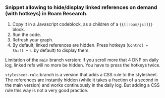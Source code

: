 ### Snippet allowing to hide/display linked references on demand (with hotkeys) in Roam Research.

1. Copy it in a Javascript codeblock, as a children of a `{{[[roam/js]]}}` block.
2. Run the code.
3. Refresh your graph.
4. By default, linked references are hidden. Press hotkeys (`Control + Shift + L` by default) to display them.

Limitation of the `main` branch version: if you scroll more that 4 DNP on daily log, linked refs will no more be hidden. You have to press the hotkeys twice.

`stylesheet-rule` branch is a version that adds a CSS rule to the stylesheet. The references are instantly hidden (while it takes a fraction of a second in the main version) and works continuously in the daily log. But adding a CSS rule this way is not a very good practice.
